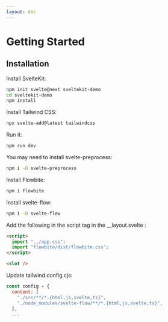 ```yaml
---
layout: doc
---
```


<h1 class="text-2xl w-full dark:text-white">Getting Started</h1>
<h2 class="text-xl w-full mt-8 dark:text-white">Installation</h2>
<p class="dark:text-white">Install SvelteKit:</p>

```sh
npm init svelte@next sveltekit-demo 
cd sveltekit-demo
npm install 
```

<p class="dark:text-white">Install Tailwind CSS:</p>

```sh
npx svelte-add@latest tailwindcss
```

<p class="dark:text-white">Run it:</p>

```sh
npm run dev
```

<p class="dark:text-white">You may need to install svelte-preprocess:</p>

```sh
npm i -D svelte-preprocess   
```

<p class="dark:text-white">Install Flowbite:</p>

```sh
npm i flowbite 
```

<p class="dark:text-white">Install svelte-flow:</p>

```sh
npm i -D svelte-flow 
```

<p class="dark:text-white">Add the following in the script tag in the __layout.svelte :</p>

```html
<script>
  import "../app.css";
  import "flowbite/dist/flowbite.css";
</script>

<slot />
```

<p class="dark:text-white">Update tailwind.config.cjs:</p>

```js
const config = {
  content: [
    "./src/**/*.{html,js,svelte,ts}",
    "./node_modules/svelte-flow/**/*.{html,js,svelte,ts}",
  ],
  ...
```